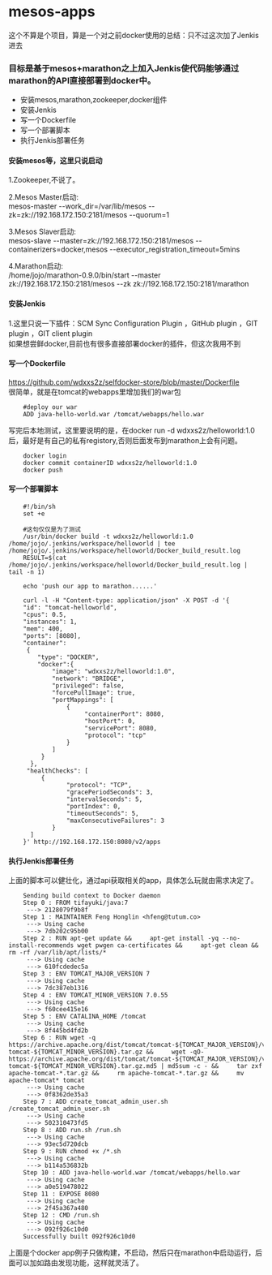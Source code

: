 # mesos-apps
这个不算是个项目，算是一个对之前docker使用的总结：只不过这次加了Jenkis进去

### 目标是基于mesos+marathon之上加入Jenkis使代码能够通过marathon的API直接部署到docker中。

* 安装mesos,marathon,zookeeper,docker组件
* 安装Jenkis
* 写一个Dockerfile
* 写一个部署脚本
* 执行Jenkis部署任务

#### 安装mesos等，这里只说启动
1.Zookeeper,不说了。</br>

2.Mesos Master启动:</br>
mesos-master --work_dir=/var/lib/mesos --zk=zk://192.168.172.150:2181/mesos --quorum=1</br>

3.Mesos Slaver启动:</br>
mesos-slave --master=zk://192.168.172.150:2181/mesos --containerizers=docker,mesos --executor_registration_timeout=5mins</br>

4.Marathon启动:</br>
/home/jojo/marathon-0.9.0/bin/start --master zk://192.168.172.150:2181/mesos --zk zk://192.168.172.150:2181/marathon</br>

#### 安装Jenkis
1.这里只说一下插件：SCM Sync Configuration Plugin ，GitHub plugin ，GIT plugin ，GIT client plugin</br>
如果想尝鲜docker,目前也有很多直接部署docker的插件，但这次我用不到

#### 写一个Dockerfile
https://github.com/wdxxs2z/selfdocker-store/blob/master/Dockerfile</br>
很简单，就是在tomcat的webapps里增加我们的war包

		#deploy our war
		ADD java-hello-world.war /tomcat/webapps/hello.war
		
写完后本地测试，这里要说明的是，在docker run -d wdxxs2z/helloworld:1.0后，最好是有自己的私有registory,否则后面发布到marathon上会有问题。</br>

		docker login
		docker commit containerID wdxxs2z/helloworld:1.0
		docker push

#### 写一个部署脚本

		#!/bin/sh
		set +e

		#这句仅仅是为了测试
		/usr/bin/docker build -t wdxxs2z/helloworld:1.0 /home/jojo/.jenkins/workspace/helloworld | tee /home/jojo/.jenkins/workspace/helloworld/Docker_build_result.log
		RESULT=$(cat /home/jojo/.jenkins/workspace/helloworld/Docker_build_result.log | tail -n 1)
		  
		echo 'push our app to marathon......'
		
		curl -l -H "Content-type: application/json" -X POST -d '{
		"id": "tomcat-helloworld",
		"cpus": 0.5,
		"instances": 1,
		"mem": 400,
		"ports": [8080],
		"container":
		 {
			"type": "DOCKER",
			"docker":{
				"image": "wdxxs2z/helloworld:1.0",
				"network": "BRIDGE",
				"privileged": false,
				"forcePullImage": true,
				"portMappings": [
					{
						 "containerPort": 8080,
						 "hostPort": 0,
						 "servicePort": 8080,
						 "protocol": "tcp"
					}
				]
			 }
		  },
		 "healthChecks": [
			 {
					"protocol": "TCP",
					"gracePeriodSeconds": 3,
					"intervalSeconds": 5,
					"portIndex": 0,
					"timeoutSeconds": 5,
					"maxConsecutiveFailures": 3
				}
		  ]
		}' http://192.168.172.150:8080/v2/apps
		
#### 执行Jenkis部署任务
上面的脚本可以健壮化，通过api获取相关的app，具体怎么玩就由需求决定了。

		Sending build context to Docker daemon 
		Step 0 : FROM tifayuki/java:7
		 ---> 2128079f9b8f
		Step 1 : MAINTAINER Feng Honglin <hfeng@tutum.co>
		 ---> Using cache
		 ---> 7db202c95b00
		Step 2 : RUN apt-get update &&     apt-get install -yq --no-install-recommends wget pwgen ca-certificates &&     apt-get clean &&     rm -rf /var/lib/apt/lists/*
		 ---> Using cache
		 ---> 610fcdedec5a
		Step 3 : ENV TOMCAT_MAJOR_VERSION 7
		 ---> Using cache
		 ---> 7dc387eb1316
		Step 4 : ENV TOMCAT_MINOR_VERSION 7.0.55
		 ---> Using cache
		 ---> f60cee415e16
		Step 5 : ENV CATALINA_HOME /tomcat
		 ---> Using cache
		 ---> 8f445bd4fd2b
		Step 6 : RUN wget -q https://archive.apache.org/dist/tomcat/tomcat-${TOMCAT_MAJOR_VERSION}/v${TOMCAT_MINOR_VERSION}/bin/apache-tomcat-${TOMCAT_MINOR_VERSION}.tar.gz &&     wget -qO- https://archive.apache.org/dist/tomcat/tomcat-${TOMCAT_MAJOR_VERSION}/v${TOMCAT_MINOR_VERSION}/bin/apache-tomcat-${TOMCAT_MINOR_VERSION}.tar.gz.md5 | md5sum -c - &&     tar zxf apache-tomcat-*.tar.gz &&     rm apache-tomcat-*.tar.gz &&     mv apache-tomcat* tomcat
		 ---> Using cache
		 ---> 0f8362de35a3
		Step 7 : ADD create_tomcat_admin_user.sh /create_tomcat_admin_user.sh
		 ---> Using cache
		 ---> 502310473fd5
		Step 8 : ADD run.sh /run.sh
		 ---> Using cache
		 ---> 93ec5d720dcb
		Step 9 : RUN chmod +x /*.sh
		 ---> Using cache
		 ---> b114a536832b
		Step 10 : ADD java-hello-world.war /tomcat/webapps/hello.war
		 ---> Using cache
		 ---> a0e519478022
		Step 11 : EXPOSE 8080
		 ---> Using cache
		 ---> 2f45a367a480
		Step 12 : CMD /run.sh
		 ---> Using cache
		 ---> 092f926c10d0
		Successfully built 092f926c10d0
		
上面是个docker app例子只做构建，不启动，然后只在marathon中启动运行，后面可以加如路由发现功能，这样就灵活了。
